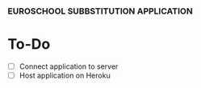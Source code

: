 ### EUROSCHOOL SUBBSTITUTION APPLICATION

# To-Do
- [ ] Connect application to server
- [ ] Host application on Heroku
